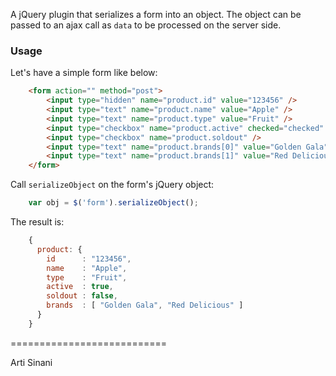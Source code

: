 A jQuery plugin that serializes a form into an object. The object can be passed to an ajax call as `data` to be processed on the server side.

### Usage

Let's have a simple form like below:

```html
	<form action="" method="post">
		<input type="hidden" name="product.id" value="123456" />
		<input type="text" name="product.name" value="Apple" />
		<input type="text" name="product.type" value="Fruit" />
		<input type="checkbox" name="product.active" checked="checked" />
		<input type="checkbox" name="product.soldout" />
		<input type="text" name="product.brands[0]" value="Golden Gala" />
		<input type="text" name="product.brands[1]" value="Red Delicious" />
	</form>
```

Call `serializeObject` on the form's jQuery object:

```js
	var obj = $('form').serializeObject();
```

The result is:

```js
	{
	  product: {
	    id		: "123456",
	    name	: "Apple",
	    type	: "Fruit",
	    active	: true,
	    soldout	: false,
	    brands	: [ "Golden Gala", "Red Delicious" ]
	  }
	}
```

===========================

Arti Sinani